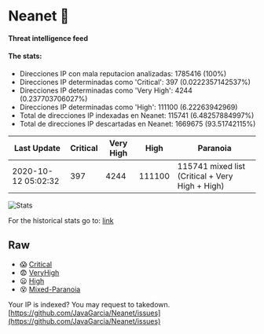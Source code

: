 # Neanet :hocho:
#### Threat intelligence feed
#### The stats:

- Direcciones IP con mala reputacion analizadas: 1785416 (100%)
- Direcciones IP determinadas como 'Critical':  397 (0.0222357142537%)
- Direcciones IP determinadas como 'Very High':  4244 (0.237703706027%)
- Direcciones IP determinadas como 'High':  111100 (6.22263942969)
- Total de direcciones IP indexadas en Neanet:  115741 (6.48257884997%)
- Total de direcciones IP descartadas en Neanet:  1669675 (93.51742115%)

| Last Update | Critical | Very High | High | Paranoia |
| --- | --- | --- | --- | --- |
| 2020-10-12 05:02:32 | 397 | 4244 | 111100 | 115741 mixed list (Critical + Very High + High)|

![Stats](https://docs.google.com/spreadsheets/d/e/2PACX-1vSnaNMIXVabIpDJjufMlzH7poXnshF3mgd8Is1g9ytUEzVsP5my4Trn8f-xkoLLQ38xpL3HtmUexLo6/pubchart?oid=501124687&format=image)

For the historical stats go to: [link](/stats.csv)
## Raw
- :scream: [Critical](https://raw.githubusercontent.com/JavaGarcia/Neanet/master/blacklists/neanet_critical.txt)
- :fearful: [VeryHigh](https://raw.githubusercontent.com/JavaGarcia/Neanet/master/blacklists/neanet_veryHigh.txtt)
- :frowning: [High](https://raw.githubusercontent.com/JavaGarcia/Neanet/master/blacklists/neanet_high.txt)
- :dizzy_face: [Mixed-Paranoia](https://raw.githubusercontent.com/JavaGarcia/Neanet/master/blacklists/neanet_all.txt)


Your IP is indexed? You may request to takedown. [https://github.com/JavaGarcia/Neanet/issues](https://github.com/JavaGarcia/Neanet/issues)








































































































































































































































































































































































































































































































































































































































































































































































































































































































































































































































































































































































































































































































































































































